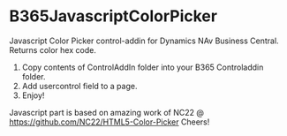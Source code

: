 # B365JavascriptColorPicker
Javascript Color Picker control-addin for Dynamics NAv Business Central. Returns color hex code.

1. Copy contents of ControlAddIn folder into your B365 Controladdin folder. 
2. Add usercontrol field to a page.
3. Enjoy!

Javascript part is based on amazing work of NC22 @ https://github.com/NC22/HTML5-Color-Picker
Cheers!

